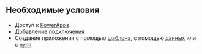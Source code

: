 ## <a name="prerequisites"></a>Необходимые условия
* Доступ к [PowerApps](https://web.powerapps.com/?utm_source=padocs&utm_medium=linkinadoc&utm_campaign=referralsfromdoc)
* Добавление [подключения](../maker/canvas-apps/add-manage-connections.md)
* Создание приложения с помощью [шаблона](../maker/canvas-apps/get-started-test-drive.md), с помощью [данных](../maker/canvas-apps/get-started-create-from-data.md) или с [нуля](../maker/canvas-apps/get-started-create-from-blank.md)
